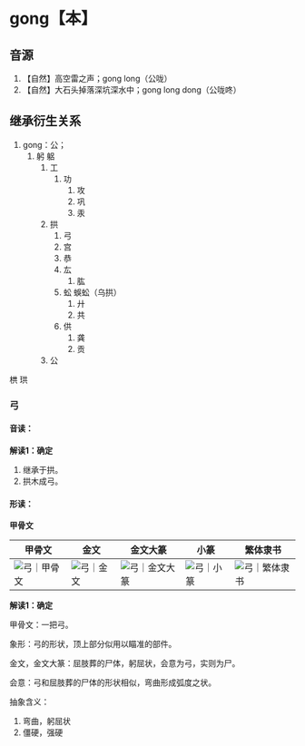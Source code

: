 # gong【本】

## 音源

1. 【自然】高空雷之声；gong long（公咙）
2. 【自然】大石头掉落深坑深水中；gong long dong（公咙咚）

## 继承衍生关系

1. gong：公；
   1. 躬 躳
      1. 工
         1. 功
            1. 攻
            2. 巩
            3. 汞
      2. 拱
         1. 弓
         2. 宫
         3. 恭
         4. 厷
            1. 肱
         5. 蚣 蜈蚣（乌拱）
            1. 廾
            2. 共
         6. 供
            1. 龚
            2. 贡
      3. 公

栱
珙

### 弓

#### 音读：

**解读1：确定**

1. 继承于拱。
2. 拱木成弓。

#### 形读：

**甲骨文**


| 甲骨文                                                                | 金文                                                              | 金文大篆                                                              | 小篆                                                              | 繁体隶书                                                              |
| ----------------------------------------------------------------------- | ------------------------------------------------------------------- | ----------------------------------------------------------------------- | ------------------------------------------------------------------- | ----------------------------------------------------------------------- |
| ![弓｜甲骨文](http://xh.5156edu.com/hzimages/jgf/jgf5025acc18311.gif) | ![弓｜金文](http://xh.5156edu.com/hzimages/jf/jf5025ahc57548.gif) | ![弓｜金文大篆](http://xh.5156edu.com/hzimages/dz/dz5025afc23441.gif) | ![弓｜小篆](http://xh.5156edu.com/hzimages/xz/xz5025agc51728.gif) | ![弓｜繁体隶书](http://xh.5156edu.com/hzimages/ls/ls5025afc47010.gif) |

**解读1：确定**

甲骨文：一把弓。

象形：弓的形状，顶上部分似用以瞄准的部件。

金文，金文大篆：屈肢葬的尸体，躬屈状，会意为弓，实则为尸。

会意：弓和屈肢葬的尸体的形状相似，弯曲形成弧度之状。

抽象含义：

1. 弯曲，躬屈状
2. 僵硬，强硬
